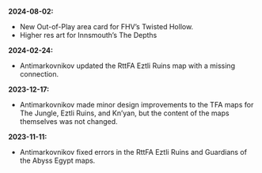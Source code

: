 **2024-08-02:**
  - New Out-of-Play area card for FHV’s Twisted Hollow.
  - Higher res art for Innsmouth’s The Depths

**2024-02-24:**
  - Antimarkovnikov updated the RttFA Eztli Ruins map with a missing connection.

**2023-12-17:**
  - Antimarkovnikov made minor design improvements to the TFA maps for The Jungle, Eztli Ruins, and Kn’yan, but the content of the maps themselves was not changed.

**2023-11-11:**
  - Antimarkovnikov fixed errors in the RttFA Eztli Ruins and Guardians of the Abyss Egypt maps.

